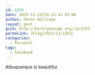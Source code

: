 ```yaml
---
id: 1253
date: 2015-11-22T14:13:42-07:00
author: Peter Williams
layout: post
guid: http://barelyenough.org/?p=1253
permalink: /blog/2015/11/1253/
categories:
  - Personal
tags:
  - facebook
---
```

Albuquerque is beautiful.
